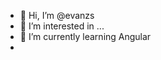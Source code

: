 - 👋 Hi, I’m @evanzs
- 👀 I’m interested in ...
- 🌱 I’m currently learning Angular
- 
<!---
evanzs/evanzs is a ✨ special ✨ repository because its `README.md` (this file) appears on your GitHub profile.
You can click the Preview link to take a look at your changes.
--->
